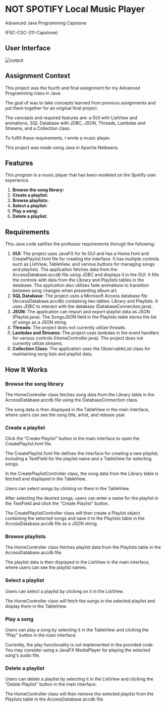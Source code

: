 # NOT SPOTIFY Local Music Player

Advanced Java Programming Capstone

(FSC-CSC-311-Capstone)

## User Interface


![output](https://github.com/alexander-harmaty/NOT-SPOTIFY-Local-Music-Player/assets/92049896/34a3e077-7e22-4ddf-812a-36c36534d17c)

## Assignment Context

This project was the fourth and final assignment for my Advanced Programming class in Java.

The goal of was to take concepts learned from previous assignments and put them together for an original final project.

The concepts and required features are: a GUI with ListView and animations, SQL Database with JDBC, JSON, Threads, Lambdas and Streams, and a Collection class.

To fulfill these requirements, I wrote a music player. 

This project was made using Java in Apache Netbeans.

## Features

This program is a music player that has been modeled on the Spotify user experience.

1. **Browse the song library:**
2. **Create a playlist:**
3. **Browse playlists:**
4. **Select a playlist:**
5. **Play a song:**
6. **Delete a playlist:**

## Requirements

This Java code satifies the professor requirements thorugh the following:

1. **GUI:** 
The project uses JavaFX for its GUI and has a Home.fxml and CreatePlaylist.fxml file for creating the interface.
It has multiple controls such as ListView, TableView, and various buttons for managing songs and playlists.
The application fetches data from the AccessDatabase.accdb file using JDBC and displays it in the GUI.
It fills the controls with data from the Library and Playlists tables in the database.
The applcation also utilizes fade animations to transition between song changes when presenting album art.
2. **SQL Database:**
The project uses a Microsoft Access database file (AccessDatabase.accdb) containing two tables: Library and Playlists.
It uses JDBC to interact with the database (DatabaseConnection.java).
3. **JSON:**
The application can import and export playlist data as JSON (Playlist.java).
The SongsJSON field in the Playlists table stores the list of songs as a JSON string. 
4. **Threads:**
The project does not currently utilize threads.
5. **Lambdas and Streams:**
The project uses lambdas in the event handlers for various controls (HomeController.java).
The project does not currently utilize streams.
6. **Collection Class:**
The application uses the ObservableList class for maintaining song lists and playlist data.

## How It Works

### Browse the song library

The HomeController class fetches song data from the Library table in the AccessDatabase.accdb file using the DatabaseConnection class.

The song data is then displayed in the TableView in the main interface, where users can see the song title, artist, and release year.

### Create a playlist

Click the "Create Playlist" button in the main interface to open the CreatePlaylist.fxml file.

The CreatePlaylist.fxml file defines the interface for creating a new playlist, including a TextField for the playlist name and a TableView for selecting songs.

In the CreatePlaylistController class, the song data from the Library table is fetched and displayed in the TableView.

Users can select songs by clicking on them in the TableView.

After selecting the desired songs, users can enter a name for the playlist in the TextField and click the "Create Playlist" button.

The CreatePlaylistController class will then create a Playlist object containing the selected songs and save it to the Playlists table in the AccessDatabase.accdb file as a JSON string.

### Browse playlists

The HomeController class fetches playlist data from the Playlists table in the AccessDatabase.accdb file.

The playlist data is then displayed in the ListView in the main interface, where users can see the playlist names.

### Select a playlist

Users can select a playlist by clicking on it in the ListView.

The HomeController class will fetch the songs in the selected playlist and display them in the TableView.

### Play a song

Users can play a song by selecting it in the TableView and clicking the "Play" button in the main interface.

Currently, the play functionality is not implemented in the provided code. You may consider using a JavaFX MediaPlayer for playing the selected song's audio file.

### Delete a playlist

Users can delete a playlist by selecting it in the ListView and clicking the "Delete Playlist" button in the main interface.

The HomeController class will then remove the selected playlist from the Playlists table in the AccessDatabase.accdb file.

